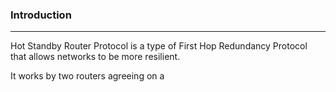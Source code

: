 ### Introduction
---
Hot Standby Router Protocol is a type of First Hop Redundancy Protocol that allows networks to be more resilient. 

It works by two routers agreeing on a 